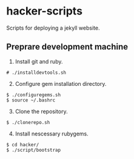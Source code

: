 # hacker-scripts

Scripts for deploying a jekyll website.

## Preprare development machine

1. Install git and ruby.
```
# ./installdevtools.sh
```
2. Configure gem installation directory.
```
$ ./configuregems.sh
$ source ~/.bashrc
```
3. Clone the repository.
```
$ ./clonerepo.sh
```
4. Install nescessary rubygems.
```
$ cd hacker/
$ ./script/bootstrap
```  

